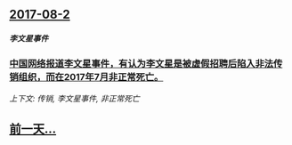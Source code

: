 ## [2017-08-2](/news/2017/08/2/index.md)

##### 李文星事件
### [中国网络报道李文星事件，有认为李文星是被虚假招聘后陷入非法传销组织，而在2017年7月非正常死亡。](/news/2017/08/2/中国网络报道李文星事件-有认为李文星是被虚假招聘后陷入非法传销组织-而在2017年7月非正常死亡.md)
_上下文: 传销, 李文星事件, 非正常死亡_

## [前一天...](/news/2017/08/1/index.md)

